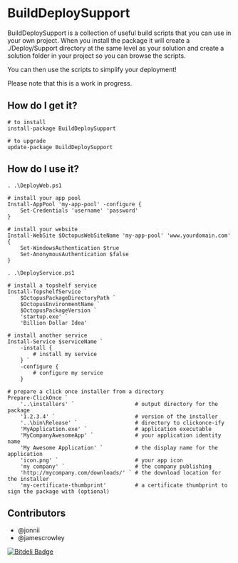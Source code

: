 BuildDeploySupport
==================

BuildDeploySupport is a collection of useful build scripts that you can use in your own project. When
you install the package it will create a ./Deploy/Support directory at the same level as your
solution and create a solution folder in your project so you can browse the scripts.

You can then use the scripts to simplify your deployment!

Please note that this is a work in progress.

How do I get it?
----------------

    # to install
	install-package BuildDeploySupport

    # to upgrade
    update-package BuildDeploySupport

How do I use it?
----------------

    . .\DeployWeb.ps1

    # install your app pool
    Install-AppPool 'my-app-pool' -configure {
        Set-Credentials 'username' 'password'
    }

    # install your website
    Install-WebSite $OctopusWebSiteName 'my-app-pool' 'www.yourdomain.com' {
    	Set-WindowsAuthentication $true
    	Set-AnonymousAuthentication $false
    }

    . .\DeployService.ps1

    # install a topshelf service
    Install-TopshelfService `
        $OctopusPackageDirectoryPath `
        $OctopusEnvironmentName `
        $OctopusPackageVersion `
        'startup.exe' `
        'Billion Dollar Idea'

    # install another service
    Install-Service $serviceName `
        -install {
            # install my service
        } `
        -configure {
            # configure my service
        }

    # prepare a click once installer from a directory
    Prepare-ClickOnce `
        '..\installers' `                   # output directory for the package
        '1.2.3.4' `                         # version of the installer
        '..\bin\Release' `                  # directory to clickonce-ify
        'MyApplication.exe' `               # application executable
        'MyCompanyAwesomeApp' `             # your application identity name
        'My Awesome Application' `          # the display name for the application
        'icon.png' `                        # your app icon
        'my company' `                      # the company publishing
        'http://mycompany.com/downloads/' ` # the download location for the installer
        'my-certificate-thumbprint'         # a certificate thumbprint to sign the package with (optional)

Contributors
------------

 * @jonnii
 * @jamescrowley


[![Bitdeli Badge](https://d2weczhvl823v0.cloudfront.net/jonnii/builddeploysupport/trend.png)](https://bitdeli.com/free "Bitdeli Badge")

